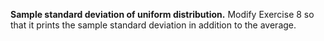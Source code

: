 **Sample standard deviation of uniform distribution.** Modify Exercise 8 so that it prints the sample standard deviation in addition to the average.
